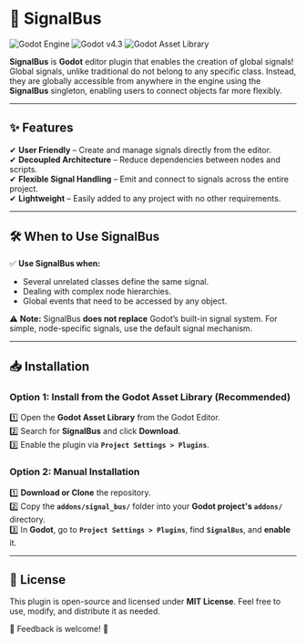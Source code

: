 # 🚦 SignalBus

![Godot Engine](https://img.shields.io/badge/Made%20With-Godot%204-478cbf?style=for-the-badge&logo=godotengine&logoColor=white)
![Godot v4.3](https://img.shields.io/badge/Godot-v4.4-478cbf?style=for-the-badge&logo=godotengine&logoColor=white)
![Godot Asset Library](https://img.shields.io/badge/Available%20on-Godot%20Asset%20Library-blue?style=for-the-badge)

**SignalBus** is **Godot** editor plugin that enables the creation of global signals! Global signals, unlike traditional do not belong to any specific class. Instead, they are globally accessible from
anywhere in the engine using the **SignalBus** singleton, enabling users to connect objects far more flexibly. 

---

## ✨ Features
✔ **User Friendly** – Create and manage signals directly from the editor.  
✔ **Decoupled Architecture** – Reduce dependencies between nodes and scripts.  
✔ **Flexible Signal Handling** – Emit and connect to signals across the entire project.  
✔ **Lightweight** – Easily added to any project with no other requirements.  

---

## 🛠 When to Use SignalBus
✅ **Use SignalBus when:**
- Several unrelated classes define the same signal.
- Dealing with complex node hierarchies.
- Global events that need to be accessed by any object.

⚠️ **Note:** SignalBus **does not replace** Godot’s built-in signal system. For simple, node-specific signals, use the default signal mechanism.

---

## 📥 Installation
### **Option 1: Install from the Godot Asset Library** (Recommended)  
1️⃣ Open the **Godot Asset Library** from the Godot Editor.  
2️⃣ Search for **SignalBus** and click **Download**.  
3️⃣ Enable the plugin via **`Project Settings > Plugins`**.  

### **Option 2: Manual Installation**  
1️⃣ **Download or Clone** the repository.  
2️⃣ Copy the **`addons/signal_bus/`** folder into your **Godot project's `addons/`** directory.  
3️⃣ In **Godot**, go to **`Project Settings > Plugins`**, find **`SignalBus`**, and **enable** it.  

---

## 📝 License
This plugin is open-source and licensed under **MIT License**. Feel free to use, modify, and distribute it as needed.

📢 Feedback is welcome! 🚀
